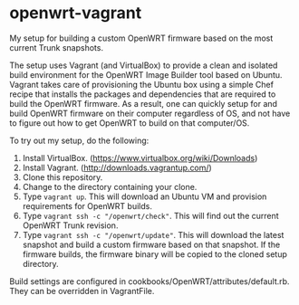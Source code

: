 openwrt-vagrant
===============

My setup for building a custom OpenWRT firmware based on the most current Trunk snapshots.

The setup uses Vagrant (and VirtualBox) to provide a clean and isolated build environment for the OpenWRT Image Builder tool based on Ubuntu. Vagrant takes care of provisioning the Ubuntu box using a simple Chef recipe that installs the packages and dependencies that are required to build the OpenWRT firmware. As a result, one can quickly setup for and build OpenWRT firmware on their computer regardless of OS, and not have to figure out how to get OpenWRT to build on that computer/OS.

To try out my setup, do the following:

1. Install VirtualBox. (https://www.virtualbox.org/wiki/Downloads)
2. Install Vagrant. (http://downloads.vagrantup.com/)
3. Clone this repository.
4. Change to the directory containing your clone.
5. Type `vagrant up`. This will download an Ubuntu VM and provision requirements for OpenWRT builds.
6. Type `vagrant ssh -c "/openwrt/check"`. This will find out the current OpenWRT Trunk revision.
7. Type `vagrant ssh -c "/openwrt/update"`. This will download the latest snapshot and build a custom firmware based on that snapshot. If the firmware builds, the firmware binary will be copied to the cloned setup directory.

Build settings are configured in cookbooks/OpenWRT/attributes/default.rb. They can be overridden in VagrantFile.
